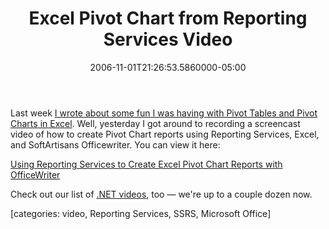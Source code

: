 ﻿---
title: Excel Pivot Chart from Reporting Services Video
date: "2006-11-01T21:26:53.5860000-05:00"
description: "Last week I wrote about some fun I was having with Pivot Tables and Pivot Charts in Excel. Well, yesterday I got around to recording a screencast video of how to create Pivot Chart reports using Reporting Services, Excel, and SoftArtisans Officewriter. You can view it here:"
featuredImage: img/excel-pivot-chart-from-reporting-services-video-featured.png
---

Last week [I wrote about some fun I was having with Pivot Tables and Pivot Charts in Excel](http://aspadvice.com/blogs/ssmith/archive/2006/10/27/Excel_2C00_-Pivot-Tables_2C00_-and-OfficeWriter.aspx). Well, yesterday I got around to recording a screencast video of how to create Pivot Chart reports using Reporting Services, Excel, and SoftArtisans Officewriter. You can view it here:

[Using Reporting Services to Create Excel Pivot Chart Reports with OfficeWriter](http://aspalliance.com/1063_Using_Reporting_Services_to_create_Excel_Pivot_Chart_Reports_with_OfficeWriter)

Check out our list of [.NET videos](http://aspalliance.com/videos), too — we're up to a couple dozen now.

\[categories: video, Reporting Services, SSRS, Microsoft Office]

